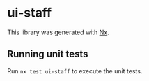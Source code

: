 # ui-staff

This library was generated with [Nx](https://nx.dev).

## Running unit tests

Run `nx test ui-staff` to execute the unit tests.
